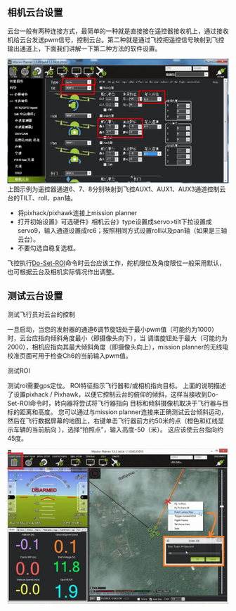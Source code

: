 ## 相机云台设置

云台一般有两种连接方式，最简单的一种就是直接接在遥控器接收机上，通过接收机给云台发送pwm信号，控制云台。第二种就是通过飞控把遥控信号映射到飞控输出通道上，下面我们讲解一下第二种方法的软件设置。

![](/assets/yun.jpg)上图示例为遥控器通道6、7、8分别映射到飞控AUX1、AUX1、AUX3通道控制云台的TILT、roll、pan轴。

* 将pixhack/pixhawk连接上mission planner
* 打开初始设置》可选硬件》相机云台》type设置成servo&gt;tilt下拉设置成servo9，输入通道设置成rc6；按照相同方式设置roll以及pan轴（如果是三轴云台）。
* 不要勾选自稳复选框。

飞控执行[Do-Set-ROI](http://ardupilot.org/copter/docs/mission-command-list.html#mission-command-list-do-set-roi)命令时云台应该工作，舵机限位及角度限位一般采用默认，也可根据云台及相机实际情况作出调整。

## 测试云台设置

测试飞行员对云台的控制

一旦启动，当您的发射器的通道6调节旋钮处于最小pwm值（可能约为1000）时，云台应指向倾斜角度最小（即摄像头向下），当 调谐旋钮处于最大（可能约为2000），相机应指向其最大倾斜角度（即摄像头向上），mission planner的无线电校准页面可用于检查Ch6的当前输入pwm值。

测试ROI

测试roi需要gps定位。 ROI特征指示飞行器和/或相机指向目标。 上面的说明描述了设置pixhack / Pixhawk，以便它控制云台的俯仰的倾斜，这样当接收到Do-Set-ROI命令时，转向器将尝试将飞行器指向 目标和倾斜摄像机取决于飞行器与目标的距离和高度。 您可以通过与mission planner连接来正确测试云台倾斜运动，然后在飞行数据屏幕的地图上，右键单击飞行器前方约50米的点（橙色和红线显示车辆的当前航向 ），选择“拍照点”，输入高度-50（米）。 这应该使云台指向约45度。

![](/assets/yun2.jpg)

